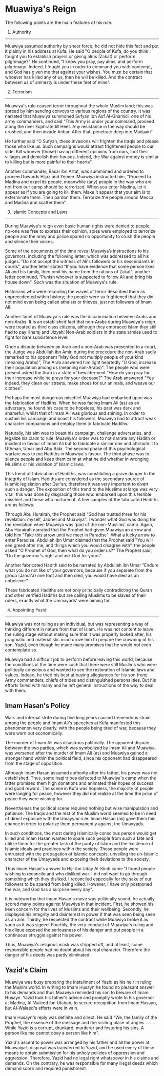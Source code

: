Muawiya's Reign
===============

The following points are the main features of his rule.

1. Authority
------------

Muawiya assumed authority by sheer force; he did not hide this fact and
put it plainly in his address at Kufa. He said "O people of Kufa, do you
think I fought you to establish prayers or giving alms (Zakat) or
perform pilgrimage?" He continued, "I know you pray, pay alms, and
perform pilgrimage. Indeed, I fought you in order to command you with
contempt, and God has given me that against your wishes. You must be
certain that whoever has killed any of us, then he will be killed. And
the contract between us of amnesty is under these feet of mine".

2. Terrorism
------------

Muawiya's rule caused terror throughout the whole Muslim land; this was
spread by him sending convoys to various regions of the country. It was
narrated that Muawiya summoned Sufyan ibn Auf Al-Ghamidi, one of his
army commanders, and said "This Army is under your command, proceed
along the river Euphrate till Heet. Any resistance in the way should be
crushed, and then invade Anbar. After that, penetrate deep into Madaain”

He further said “O Sufyan, these invasions will frighten the Iraqis and
please those who like us. Such campaigns would attract frightened people
to our side. Kill whoever (those) having different opinions from ours,
loot their villages and demolish their houses. Indeed, the War against
money is similar to killing but is more painful to their hearts".

Another commander, Basar ibn Artat, was summoned and ordered to proceed
towards Hijaz and Yemen. Muawiya instructed him, "Proceed to Madina and
expel its people, meanwhile (any) people in the way who are not from our
camp should be terrorized. When you enter Madina, let it appear as if
you are going to kill them. Make it appear that your aim is to
exterminate them. Then pardon them. Terrorize the people around Mecca
and Madina and scatter them".

3. Islamic Concepts and Laws
----------------------------

During Muawiya's reign even basic human rights were denied to people,
no-one was free to express their opinion, spies were employed to
terrorize people and the army and police spared no opportunity to crush
the people and silence their voices.

Some of the documents of the time reveal Muawiya’s instructions to his
governors, including the following letter, which was addressed to all
his judges. "Do not accept the witness of Ali's followers or his
descendants in courts", another letter stated "If you have evidence that
some person likes Ali and his family, then omit his name from the
rations of Zakat", another letter continued, "Punish whoever is
suspected to follow Ali and bring his house down". Such was the
situation of Muawiya's rule.

Historians who were recording the waves of terror described them as
unprecedented within history; the people were so frightened that they
did not mind even being called atheists or thieves, just not followers
of Imam Ali.

Another facet of Muawiya's rule was the discrimination between Arabs and
non-Arabs. It is an established fact that non-Arabs during Muawiya's
reign were treated as third class citizens, although they embraced Islam
they still had to pay Kharaj and Jizyah! Non-Arab soldiers in the state
armies used to fight for bare subsistence level.

Once a dispute between an Arab and a non-Arab was presented to a court,
the Judge was Abdullah ibn Amir, during the procedure the non-Arab sadly
remarked to his opponent "May God not multiply people of your kind
(meaning Arabs)”, The Arab answered him light heartedly "O God, increase
their population among us (meaning non-Arabs)". The people who were
present asked the Arab in a state of bewilderment “How do you pray for
their increase while he prays for your decease?" The Arab answered "Yes
indeed, they clean our streets, make shoes for our animals, and weave
our clothes".

Perhaps the most dangerous mischief Muawiya had embarked upon was the
fabrication of Hadiths. When he was facing Imam Ali (as) as an
adversary, he found his case to be hopeless, his past was dark and
shameful, whilst that of Imam Ali was glorious and shining. In order to
sustain his campaign and boast his followers, Muawiya had to attract
weak character companions and employ them to fabricate Hadiths.

Naturally, his aim was to boast his campaign, challenge adversaries, and
legalize his claim to rule. Muawiya's order was to not narrate any
Hadith or incident in favour of Imam Ali but to fabricate a similar one
and attribute it to Uthman, Umar and Abu Bakr. The second phase of this
psychological warfare was to put Hadiths in Muawiya's favour. The third
phase was to silence people and keep them calm at what he did whether in
wronging Muslims or his violation of Islamic laws.

This trend of fabrication of Hadiths, was constituting a grave danger to
the integrity of Islam. Hadiths are considered as the secondary source
of Islamic legislation after Qur'an, therefore it was very important to
divert such a danger. The exposition of this trend to the Muslims at
large was very vital, this was done by disgracing those who embarked
upon this terrible mischief and those who nurtured it. A few samples of
the fabricated Hadiths are as follows.

Through Abu Hurairah, the Prophet said "God has trusted three for his
revelation: myself, Jabriel and Muawiya". I wonder what God was doing
for the revelation when Muawiya was 'part of the non-Muslims' camp.
Again, Abu Hurairah narrated that the Prophet had given Muawiya an arrow
and told him "Take this arrow until we meet in Paradise". What a lucky
arrow to enter Paradise. Abdullah ibn Umar claimed that the Prophet said
"You will see greed after me, and things which you would disagree with”,
the people asked "O Prophet of God, then what do you order us?" The
Prophet said, "Do the governor's right and ask God for yours”.

Another fabricated Hadith said to be narrated by Abdullah ibn Umar
"Endure what you do not like of your governors, because if you separate
from the group (Jama'a) one foot and then died, you would have died as
an unbeliever"

These fabricated Hadiths are not only principally contradicting the
Quran and other verified Hadiths but are calling Muslims to be slaves of
their rulers, exactly what the Ummayads' were aiming for.

4. Appointing Yazid
-------------------

Muawiya was not ruling as an individual, but was representing a way of
thinking different in nature from that of Islam. He was not content to
leave the ruling stage without making sure that it was properly looked
after, his pragmatic and materialistic mind drove him to prepare the
crowning of his son, Yazid, even though he made many promises that he
would not even contemplate so.

Muawiya had a difficult job to perform before leaving this world,
because the conditions at the time were such that there were still
Muslims who were politically conscious and wanted to see the restoration
of Islamic laws and values. Indeed, he tried his best at buying
allegiances for his son from; Army commanders, chiefs of tribes and
distinguished personalities. But his efforts failed with many and he
left general instructions of the way to deal with them.

Imam Hasan's Policy
-------------------

Wars and internal strife during five long years caused tremendous strain
among the people and Imam Ali's speeches at Kufa manifested this
phenomenon very clearly, with the people being tired of war, because
they were worn out economically.

The murder of Imam Ali was disastrous politically. The apparent dispute
between the two parties, which was symbolized by Imam Ali and Muawiya,
was worsened after the murder of Imam Ali (as) and Muawiya gained a
stronger hand within the political field, since his opponent had
disappeared from the stage of opposition.

Although Imam Hasan assumed authority after his father, his power was
not established. Thus, some Iraqi tribes defected to Muawiya's camp when
the latter promised them high donations and animated their hopes of
success and good reward. The scene in Kufa was hopeless, the majority of
people were longing for peace, however they did not realize at the time
the price of peace they were wishing for.

Nevertheless the political scene required nothing but wise manipulation
and patience. The Iraqis and the rest of the Muslim world seemed to be
in need of direct exposure with the Umayyad rule. Imam Hasan (as) gave
them this chance in order to polarize them permanently against the
Umayyads.

In such conditions, the most daring Islamically conscious person would
get killed and Imam Hasan wanted to spare such people from such a fate
and utilize them for the greater task of the purity of Islam and the
existence of Islamic ideals and practices within the society. Those
people were entrusted with the propagation of Islamic concepts,
unveiling the un-Islamic character of the Umayyads and exposing their
deviations to the society.

Thus Imam Hasan's answer to Hijr ibn Uday Al-Kindi came "I found people
wishing to reconcile and who disliked war. I did not want to go through
something which they disliked. I reconciled especially for the sake of
our followers to be spared from being killed. However, I have only
postponed the war, and God has a surprise every day".

It is noteworthy that Imam Hasan's move was politically sound, he
actually scored many points against Muawiya in that incident. First, he
showed his keen concern for the lives of Muslims and their wellbeing.
Secondly, he displayed his integrity and disinterest in power if that
was seen being seen as an aim. Thirdly, he respected the contract while
Muawiya broke it as soon as it was signed. Fourthly, the very conduct of
Muawiya's ruling and his clique exposed the seriousness of his danger
and put people in a continuous struggle against his power.

Thus, Muawiya's religious mask was stripped off, and at least, some
responsible people had no doubt about his real character. Therefore the
danger of his deeds was partly eliminated.

Yazid's Claim
-------------

Muawiya was busy preparing the installment of Yazid as his heir in
ruling the Muslim world. In writing to Imam Husayn he found no pleasant
answer to his demands and thus Muawiya reminded his son to beware of
Imam Husayn. Yazid took his father's advice and promptly wrote to his
governor at Madina, Al-Waleed ibn Utabah, to secure recognition from
Imam Husayn, but Al-Waleed's efforts were in vain.

Imam Husayn's reply was definite and direct. He said "We, the family of
the Prophet, the essence of the message and the visiting place of angles
. . . . While Yazid is a corrupt, drunkard, murderer and fostering his
sins. A person like me cannot obey a person like him".

Yazid's ascent to power was arranged by his father and all the power at
Muawaiya’s disposal was transferred to Yazid, and he used every of these
means to obtain submission for his unholy policies of oppression and
aggression. Therefore, Yazid had no legal right whatsoever in his claims
and demands. On the contrary, he was responsible for many illegal deeds
which demand scorn and required punishment.


